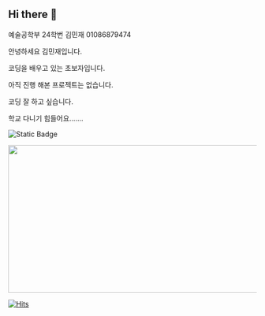 ## Hi there 👋
예술공학부 24학번 김민재 01086879474

안녕하세요 김민재입니다.

코딩을 배우고 있는 초보자입니다.

아직 진행 해본 프로젝트는 없습니다.

코딩 잘 하고 싶습니다.

학교 다니기 힘들어요.......

![Static Badge](https://img.shields.io/badge/-%20?style=flat-square&logo=Gmail&logoColor=red&label=Gmail&labelColor=white&color=white&link=https%3A%2F%2Fminjaekimsamgmoon2005%40gmail.com)


<a href="https://github.com/devxb/gitanimals">
<img
  src="https://render.gitanimals.org/farms/mjk2005"
  width="600"
  height="300"
/>
</a>


[![Hits](https://hits.seeyoufarm.com/api/count/incr/badge.svg?url=https%3A%2F%2Fgithub.com%2Fmjk2005%2Fmjk2005.git&count_bg=%236EFF00&title_bg=%23000000&icon=&icon_color=%238C5353&title=hits&edge_flat=false)](https://hits.seeyoufarm.com)
